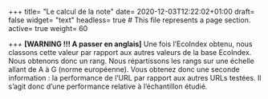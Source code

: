 +++
title= "Le calcul de la note"
date= 2020-12-03T12:22:02+01:00
draft= false
widget= "text"
headless= true  # This file represents a page section.
active= true
weight= 60

+++
**[WARNING !!! A passer en anglais]**
Une fois l’EcoIndex obtenu, nous classons cette valeur par rapport aux autres valeurs de la base EcoIndex.
Nous obtenons donc un rang. Nous répartissons les rangs sur une échelle allant de A à G (norme européenne).
Vous obtenez donc une seconde information : la performance de l’URL par rapport aux autres URLs testées.
Il s’agit donc d’une performance relative à l’échantillon étudié.
